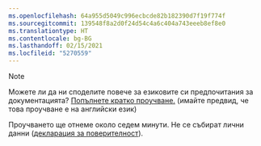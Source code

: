 ```yaml
---
ms.openlocfilehash: 64a955d5049c996ecbcde82b182390d7f19f774f
ms.sourcegitcommit: 139548f8a2d0f24d54c4a6c404a743eeeb8ef8e0
ms.translationtype: HT
ms.contentlocale: bg-BG
ms.lasthandoff: 02/15/2021
ms.locfileid: "5270559"
---
```

> [!NOTE]
>Можете ли да ни споделите повече за езиковите си предпочитания за документацията? [Попълнете кратко проучване.](https://aka.ms/BAG_Docs_Language_Survey) (имайте предвид, че това проучване е на английски език)
>
>Проучването ще отнеме около седем минути. Не се събират лични данни ([декларация за поверителност](https://go.microsoft.com/fwlink/?LinkId=521839)).
